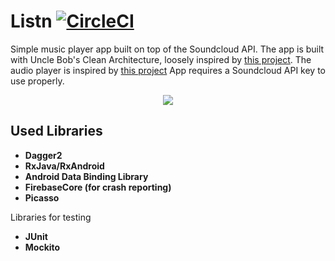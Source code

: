 # Listn   [![CircleCI](https://circleci.com/gh/JesperQv/Listn.svg?style=shield&circle-token=745faaddfe7553d8c5a40452d7d44764e863ca6a)](https://circleci.com/gh/JesperQv/Listn)

Simple music player app built on top of the Soundcloud API. The app is built with Uncle Bob's Clean Architecture, loosely inspired by [this project](https://github.com/android10/Android-CleanArchitecture). The audio player is inspired by [this project](https://github.com/googlesamples/android-UniversalMusicPlayer)
App requires a Soundcloud API key to use properly.

<p align="center">
    <img src ="resources/Demo.gif" />
</p>

## Used Libraries
* __Dagger2__ 
* __RxJava/RxAndroid__ 
* __Android Data Binding Library__
* __FirebaseCore (for crash reporting)__
* __Picasso__

Libraries for testing
* __JUnit__
* __Mockito__




